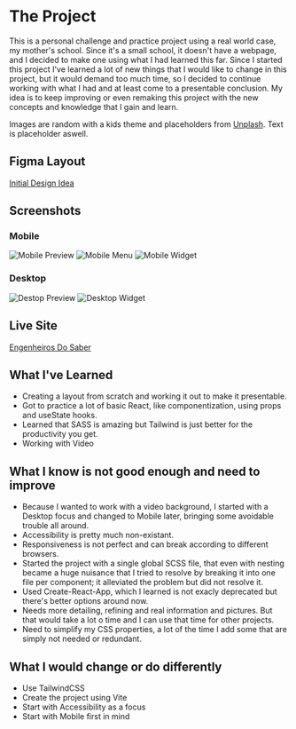 # The Project
 This is a personal challenge and practice project using a real world case, my mother's school. Since it's a small school, it doesn't have a webpage, and I decided to make one using what I had learned this far. Since I started this project I've learned a lot of new things that I would like to change in this project, but it would demand too much time, so I decided to continue working with what I had and at least come to a presentable conclusion. My idea is to keep improving or even remaking this project with the new concepts and knowledge that I gain and learn.
 
Images are random with a kids theme and placeholders from [Unplash](https://unsplash.com/). Text is placeholder aswell.
 
## Figma Layout
[Initial Design Idea](https://www.figma.com/file/3kHv3yqDSopYvmx0GZZqji/Layout-Escola?node-id=0%3A1)

## Screenshots
### Mobile
![Mobile Preview](mobile-pre.png)
![Mobile Menu](mobile-menu.png)
![Mobile Widget](mobile-widget.png)

### Desktop
![Destop Preview](desktop-preview.png)
![Desktop Widget](desktop-widget.png)

## Live Site

[Engenheiros Do Saber](https://engenheiros-do-saber.netlify.app/)

## What I've Learned

- Creating a layout from scratch and working it out to make it presentable.
- Got to practice a lot of basic React, like componentization, using props and useState hooks.
- Learned that SASS is amazing but Tailwind is just better for the productivity you get.
- Working with Video

## What I know is not good enough and need to improve

- Because I wanted to work with a video background, I started with a Desktop focus and changed to Mobile later, bringing some avoidable trouble all around.
- Accessibility is pretty much non-existant.
- Responsiveness is not perfect and can break according to different browsers.
- Started the project with a single global SCSS file, that even with nesting became a huge nuisance that I tried to resolve by breaking it into one file per component; it alleviated the problem but did not resolve it.
- Used Create-React-App, which I learned is not exacly deprecated but there's better options around now.
- Needs more detailing, refining and real information and pictures. But that would take a lot o time and I can use that time for other projects.
- Need to simplify my CSS properties, a lot of the time I add some that are simply not needed or redundant.

## What I would change or do differently

- Use TailwindCSS
- Create the project using Vite
- Start with Accessibility as a focus
- Start with Mobile first in mind
